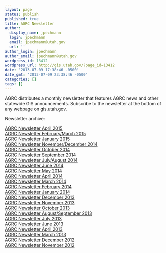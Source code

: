 ```yaml
---
layout: page
status: publish
published: true
title: AGRC Newsletter
author:
  display_name: jpechmann
  login: jpechmann
  email: jpechmann@utah.gov
  url: ''
author_login: jpechmann
author_email: jpechmann@utah.gov
wordpress_id: 13412
wordpress_url: http://gis.utah.gov/?page_id=13412
date: '2013-07-09 17:38:46 -0500'
date_gmt: '2013-07-09 23:38:46 -0500'
categories: []
tags: []
---
```

<p>AGRC distributes a monthly newsletter that features AGRC news and other statewide GIS announcements. Subscribe to the newsletter at the bottom of any webpage on gis.utah.gov. </p>
<p>Newsletter archive:</p>
<p><a href="http://us2.campaign-archive2.com/?u=0f7773ca3c6d02d1c38851ee9&id=c580f8f7e1">AGRC Newsletter April 2015</a><br />
<a href="http://us2.campaign-archive2.com/?u=0f7773ca3c6d02d1c38851ee9&id=b315758171">AGRC Newsletter February/March 2015</a><br />
<a href="http://us2.campaign-archive2.com/?u=0f7773ca3c6d02d1c38851ee9&id=df898eb7d5">AGRC Newsletter January 2015</a><br />
<a href="http://us2.campaign-archive2.com/?u=0f7773ca3c6d02d1c38851ee9&id=2f63677144">AGRC Newsletter November/December 2014</a><br />
<a href="http://us2.campaign-archive2.com/?u=0f7773ca3c6d02d1c38851ee9&id=8f7acd3dc9">AGRC Newsletter October 2014</a><br />
<a href="http://us2.campaign-archive2.com/?u=0f7773ca3c6d02d1c38851ee9&id=5f6e3d7525">AGRC Newsletter September 2014</a><br />
<a href="http://us2.campaign-archive1.com/?u=0f7773ca3c6d02d1c38851ee9&id=44d2b9738d">AGRC Newsletter July/August 2014</a><br />
<a href="http://us2.campaign-archive1.com/?u=0f7773ca3c6d02d1c38851ee9&id=3605bfcc56">AGRC Newsletter June 2014</a><br />
<a href="http://us2.campaign-archive1.com/?u=0f7773ca3c6d02d1c38851ee9&id=0b7c3450b2">AGRC Newsletter May 2014</a><br />
<a href="http://us2.campaign-archive2.com/?u=0f7773ca3c6d02d1c38851ee9&id=92e24e5726">AGRC Newsletter April 2014</a><br />
<a href="http://us2.campaign-archive2.com/?u=0f7773ca3c6d02d1c38851ee9&id=2c2cb0094e">AGRC Newsletter March 2014</a><br />
<a href="http://us2.campaign-archive2.com/?u=0f7773ca3c6d02d1c38851ee9&id=59d1ad81b7">AGRC Newsletter February 2014</a><br />
<a href="http://us2.campaign-archive2.com/?u=0f7773ca3c6d02d1c38851ee9&id=0884117836">AGRC Newsletter January 2014</a><br />
<a href="http://us2.campaign-archive1.com/?u=0f7773ca3c6d02d1c38851ee9&id=8137ffc085">AGRC Newsletter December 2013</a><br />
<a href="http://us2.campaign-archive1.com/?u=0f7773ca3c6d02d1c38851ee9&id=952ef5e790">AGRC Newsletter November 2013</a><br />
<a href="http://us2.campaign-archive2.com/?u=0f7773ca3c6d02d1c38851ee9&id=013bd8e649">AGRC Newsletter October 2013</a><br />
<a href="http://us2.campaign-archive1.com/?u=0f7773ca3c6d02d1c38851ee9&id=0576d3b0d0">AGRC Newsletter August/September 2013</a><br />
<a href="http://us2.campaign-archive1.com/?u=0f7773ca3c6d02d1c38851ee9&id=7e8f68897c">AGRC Newsletter July 2013</a><br />
<a href="http://gis.utah.gov/wp-content/uploads/AGRCNewsletter_June2013.pdf">AGRC Newsletter June 2013</a><br />
<a href="http://gis.utah.gov/wp-content/uploads/AGRCNewsletter_April2013.pdf">AGRC Newsletter April 2013</a><br />
<a href="http://gis.utah.gov/wp-content/uploads/AGRCNewsletter_March2013.pdf">AGRC Newsletter March 2013</a><br />
<a href="http://gis.utah.gov/wp-content/uploads/AGRCNewsletter_December2012.pdf">AGRC Newsletter December 2012</a><br />
<a href="http://gis.utah.gov/wp-content/uploads/AGRCNewsletter_November2012.pdf">AGRC Newsletter November 2012</a></p>
